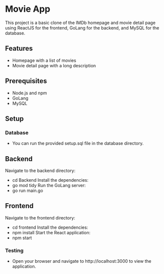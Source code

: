 # Movie App

This project is a basic clone of the IMDb homepage and movie detail page using ReactJS for the frontend, GoLang for the backend, and MySQL for the database.

## Features
- Homepage with a list of movies
- Movie detail page with a long description

## Prerequisites
- Node.js and npm
- GoLang
- MySQL

## Setup

### Database
- You can run the provided setup.sql file in the database directory.

## Backend

Navigate to the backend directory:
- cd Backend
Install the dependencies:
- go mod tidy
Run the GoLang server:
- go run main.go

## Frontend

Navigate to the frontend directory:
- cd frontend
Install the dependencies:
- npm install
Start the React application:
- npm start

### Testing
- Open your browser and navigate to http://localhost:3000 to view the application.
